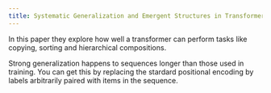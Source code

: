 ```yaml
---
title: Systematic Generalization and Emergent Structures in Transformers Trained on Structured Tasks
---
```

In this paper they explore how well a transformer can perform tasks like copying, sorting and hierarchical compositions.

Strong generalization happens to sequences longer than those used in training. You can get this by replacing the stardard positional encoding by labels arbitrarily paired with items in the sequence.